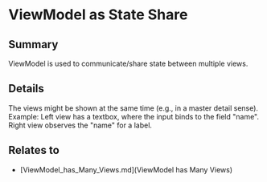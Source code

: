 # ViewModel as State Share

## Summary
ViewModel is used to communicate/share state between multiple views.

## Details
The views might be shown at the same time (e.g., in a master detail sense).
Example: Left view has a textbox, where the input binds to the field "name". Right view observes the "name" for a label.


## Relates to

* [ViewModel_has_Many_Views.md](ViewModel has Many Views)
